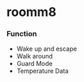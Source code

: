 # roomm8
<h3>Function</h3>
<ul>
<li>Wake up and escape</li>
<li>Walk around</li>
<li>Guard Mode</li>
<li>Temperature Data</li>
</ul>
